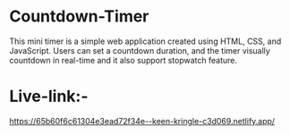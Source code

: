 # Countdown-Timer
This mini timer is a simple web application created using HTML, CSS, and JavaScript. Users can set a countdown duration, and the timer visually countdown in real-time and it also support stopwatch feature.
# Live-link:-
https://65b60f6c61304e3ead72f34e--keen-kringle-c3d069.netlify.app/
